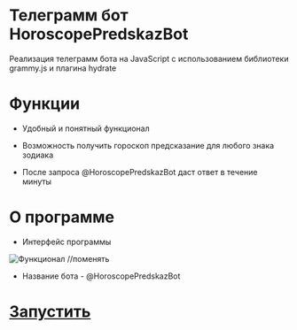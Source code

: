 # **Телеграмм бот HoroscopePredskazBot**

Реализация телеграмм бота на JavaScript с использованием библиотеки grammy.js и плагина hydrate

# **Функции**

* Удобный и понятный функционал

* Возможность получить гороскоп предсказание для любого знака зодиака

* После запроса @HoroscopePredskazBot даст ответ в течение минуты

# **О программе**

* Интерфейс программы

![Функционал](https://github.com/11qfour/HoroscopePredsazBot/media/tg_bot_preview.gif) //поменять

* Название бота - @HoroscopePredskazBot

# **[Запустить](https://t.me/HoroscopePredsazBot)**
